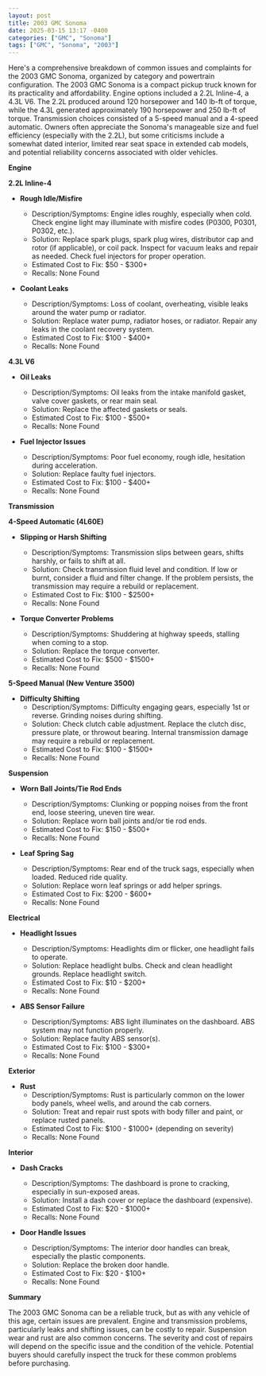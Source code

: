 ```yaml
---
layout: post
title: 2003 GMC Sonoma
date: 2025-03-15 13:17 -0400
categories: ["GMC", "Sonoma"]
tags: ["GMC", "Sonoma", "2003"]
---
```

Here's a comprehensive breakdown of common issues and complaints for the 2003 GMC Sonoma, organized by category and powertrain configuration. The 2003 GMC Sonoma is a compact pickup truck known for its practicality and affordability. Engine options included a 2.2L Inline-4, a 4.3L V6. The 2.2L produced around 120 horsepower and 140 lb-ft of torque, while the 4.3L generated approximately 190 horsepower and 250 lb-ft of torque. Transmission choices consisted of a 5-speed manual and a 4-speed automatic. Owners often appreciate the Sonoma's manageable size and fuel efficiency (especially with the 2.2L), but some criticisms include a somewhat dated interior, limited rear seat space in extended cab models, and potential reliability concerns associated with older vehicles.

**Engine**

**2.2L Inline-4**

*   **Rough Idle/Misfire**
    *   Description/Symptoms: Engine idles roughly, especially when cold. Check engine light may illuminate with misfire codes (P0300, P0301, P0302, etc.).
    *   Solution: Replace spark plugs, spark plug wires, distributor cap and rotor (if applicable), or coil pack.  Inspect for vacuum leaks and repair as needed.  Check fuel injectors for proper operation.
    *   Estimated Cost to Fix: $50 - $300+
    *   Recalls: None Found

*   **Coolant Leaks**
    *   Description/Symptoms: Loss of coolant, overheating, visible leaks around the water pump or radiator.
    *   Solution: Replace water pump, radiator hoses, or radiator.  Repair any leaks in the coolant recovery system.
    *   Estimated Cost to Fix: $100 - $400+
    *   Recalls: None Found

**4.3L V6**

*   **Oil Leaks**
    *   Description/Symptoms: Oil leaks from the intake manifold gasket, valve cover gaskets, or rear main seal.
    *   Solution: Replace the affected gaskets or seals.
    *   Estimated Cost to Fix: $100 - $500+
    *   Recalls: None Found

*   **Fuel Injector Issues**
    *   Description/Symptoms: Poor fuel economy, rough idle, hesitation during acceleration.
    *   Solution: Replace faulty fuel injectors.
    *   Estimated Cost to Fix: $100 - $400+
    *   Recalls: None Found

**Transmission**

**4-Speed Automatic (4L60E)**

*   **Slipping or Harsh Shifting**
    *   Description/Symptoms: Transmission slips between gears, shifts harshly, or fails to shift at all.
    *   Solution:  Check transmission fluid level and condition. If low or burnt, consider a fluid and filter change.  If the problem persists, the transmission may require a rebuild or replacement.
    *   Estimated Cost to Fix: $100 - $2500+
    *   Recalls: None Found

*   **Torque Converter Problems**
    *   Description/Symptoms: Shuddering at highway speeds, stalling when coming to a stop.
    *   Solution: Replace the torque converter.
    *   Estimated Cost to Fix: $500 - $1500+
    *   Recalls: None Found

**5-Speed Manual (New Venture 3500)**

*   **Difficulty Shifting**
    *   Description/Symptoms: Difficulty engaging gears, especially 1st or reverse.  Grinding noises during shifting.
    *   Solution: Check clutch cable adjustment. Replace the clutch disc, pressure plate, or throwout bearing.  Internal transmission damage may require a rebuild or replacement.
    *   Estimated Cost to Fix: $100 - $1500+
    *   Recalls: None Found

**Suspension**

*   **Worn Ball Joints/Tie Rod Ends**
    *   Description/Symptoms: Clunking or popping noises from the front end, loose steering, uneven tire wear.
    *   Solution: Replace worn ball joints and/or tie rod ends.
    *   Estimated Cost to Fix: $150 - $500+
    *   Recalls: None Found

*   **Leaf Spring Sag**
    *   Description/Symptoms: Rear end of the truck sags, especially when loaded.  Reduced ride quality.
    *   Solution: Replace worn leaf springs or add helper springs.
    *   Estimated Cost to Fix: $200 - $600+
    *   Recalls: None Found

**Electrical**

*   **Headlight Issues**
    *   Description/Symptoms: Headlights dim or flicker, one headlight fails to operate.
    *   Solution: Replace headlight bulbs. Check and clean headlight grounds. Replace headlight switch.
    *   Estimated Cost to Fix: $10 - $200+
    *   Recalls: None Found

*   **ABS Sensor Failure**
    *   Description/Symptoms: ABS light illuminates on the dashboard.  ABS system may not function properly.
    *   Solution: Replace faulty ABS sensor(s).
    *   Estimated Cost to Fix: $100 - $300+
    *   Recalls: None Found

**Exterior**

*   **Rust**
    *   Description/Symptoms: Rust is particularly common on the lower body panels, wheel wells, and around the cab corners.
    *   Solution: Treat and repair rust spots with body filler and paint, or replace rusted panels.
    *   Estimated Cost to Fix: $100 - $1000+ (depending on severity)
    *   Recalls: None Found

**Interior**

*   **Dash Cracks**
    *   Description/Symptoms: The dashboard is prone to cracking, especially in sun-exposed areas.
    *   Solution: Install a dash cover or replace the dashboard (expensive).
    *   Estimated Cost to Fix: $20 - $1000+
    *   Recalls: None Found

*   **Door Handle Issues**
    *   Description/Symptoms: The interior door handles can break, especially the plastic components.
    *   Solution: Replace the broken door handle.
    *   Estimated Cost to Fix: $20 - $100+
    *   Recalls: None Found

**Summary**

The 2003 GMC Sonoma can be a reliable truck, but as with any vehicle of this age, certain issues are prevalent. Engine and transmission problems, particularly leaks and shifting issues, can be costly to repair. Suspension wear and rust are also common concerns. The severity and cost of repairs will depend on the specific issue and the condition of the vehicle. Potential buyers should carefully inspect the truck for these common problems before purchasing.

